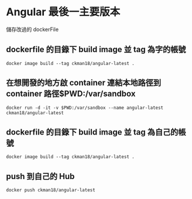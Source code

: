 # Angular 最後一主要版本

儲存改過的 dockerFile

## dockerfile 的目錄下 build image 並 tag 為字的帳號

```
docker image build --tag ckman18/angular-latest .
```

## 在想開發的地方啟 container 連結本地路徑到 container 路徑$PWD:/var/sandbox

```
docker run -d -it -v $PWD:/var/sandbox --name angular-latest ckman18/angular-latest
```

## dockerfile 的目錄下 build image 並 tag 為自己的帳號

```
docker image build --tag ckman18/angular-latest .
```

## push 到自己的 Hub

```
docker push ckman18/angular-latest
```
